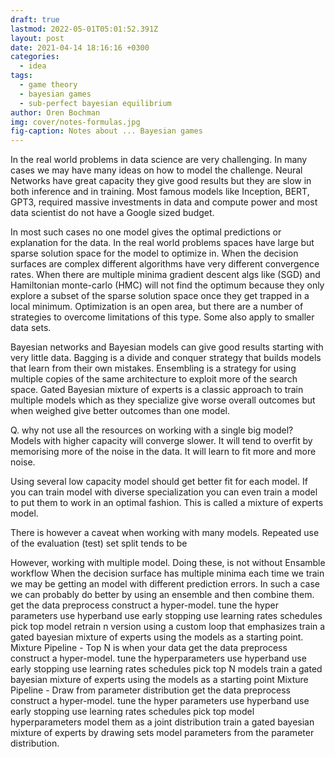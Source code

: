 ```yaml
---
draft: true
lastmod: 2022-05-01T05:01:52.391Z
layout: post
date: 2021-04-14 18:16:16 +0300
categories:
  - idea
tags:
  - game theory
  - bayesian games
  - sub-perfect bayesian equilibrium
author: Oren Bochman
img: cover/notes-formulas.jpg
fig-caption: Notes about ... Bayesian games
---
```


In the real world problems in data science are very challenging. In many cases we may have many ideas on how to model the challenge. Neural Networks have great capacity they give good results but they are slow in both inference and in training. Most famous models like Inception, BERT, GPT3, required massive investments in data and compute power and most data scientist do not have a Google sized budget.

In most such cases no one model gives the optimal predictions or explanation for the data. In the real world problems spaces have large but sparse solution space for the model to optimize in. When the decision surfaces are complex different algorithms have very different convergence rates. When there are multiple minima gradient descent algs like (SGD) and Hamiltonian monte-carlo (HMC) will not find the optimum because they only explore a subset of the sparse solution space once they get trapped in a local minimum. Optimization is an open area, but there are a number of strategies to overcome limitations of this type. Some also apply to smaller data sets.

Bayesian networks and Bayesian models can give good results starting with very little data. Bagging is a divide and conquer strategy that builds models that learn from their own mistakes. Ensembling is a strategy for using multiple copies of the same architecture to exploit more of the search space. Gated Bayesian mixture of experts is a classic approach to train multiple models which as they specialize give worse overall outcomes but when weighed give better outcomes than one model. 

Q. why not use all the resources on working with a single big model?
Models with higher capacity will converge slower. It will tend to overfit by memorising more of the noise in the data. It will learn to fit more and more noise.

Using several low capacity model should get better fit for each model. If you can train model with diverse specialization you can even train a model to put them to work in an optimal fashion. This is called a mixture of experts model.

There is however a caveat when working with many models. Repeated use of the evaluation (test) set split tends to be 

However, working with multiple model. Doing these, is not without
Ensamble workflow
When the decision surface has multiple minima each time we train we may be getting an model with different prediction errors. In such a case we can probably do better by using an ensemble and then combine them.   
get the data
preprocess
construct a hyper-model. 
tune the hyper parameters
use hyperband
use early stopping
use learning rates schedules
pick top model
retrain n version using a custom loop that emphasizes train a gated bayesian mixture of experts using the models as a starting point.
Mixture Pipeline - Top N
 is when your data 
get the data
preprocess
construct a hyper-model. 
tune the hyperparameters
use hyperband
use early stopping
use learning rates schedules
pick top N models
train a gated bayesian mixture of experts using the models as a starting point
Mixture Pipeline - Draw from parameter distribution
get the data
preprocess
construct a hyper-model. 
tune the hyper parameters
use hyperband
use early stopping
use learning rates schedules
pick top model hyperparameters
model them as a joint distribution
train a gated bayesian mixture of experts by drawing sets model parameters from the parameter distribution.






